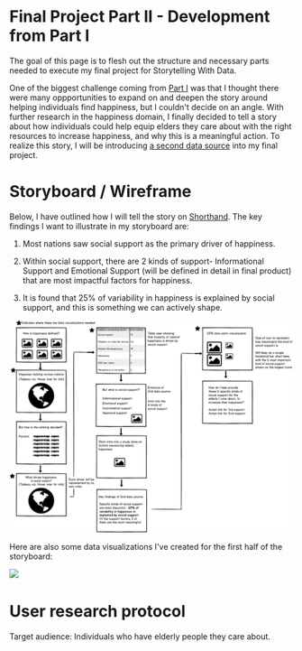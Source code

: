 # Final Project Part II - Development from Part I
The goal of this page is to flesh out the structure and necessary parts needed to execute my final project for Storytelling With Data. 

One of the biggest challenge coming from [Part I](https://eileenowang.github.io/final_project_eileenwang/) was that I thought there were many oppportunities to expand on and deepen the story around helping individuals find happiness, but I couldn't decide on an angle. With further research in the happiness domain, I finally decided to tell a story about how individuals could help equip elders they care about with the right resources to increase happiness, and why this is a meaningful action. To realize this story, I will be introducing [a second data source](https://www.ncbi.nlm.nih.gov/pmc/articles/PMC6056407/) into my final project.  

# Storyboard / Wireframe 
Below, I have outlined how I will tell the story on [Shorthand](https://shorthand.com/). The key findings I want to illustrate in my storyboard are: 

1) Most nations saw social support as the primary driver of happiness. 

2) Within social support, there are 2 kinds of support- Informational Support and Emotional Support (will be defined in detail in final product) that are most impactful factors for happiness.  

3) It is found that 25% of variability in happiness is explained by social support, and this is something we can actively shape.

![wireframes](partiiwireframe_2.png)

Here are also some data visualizations I've created for the first half of the storyboard: 
<div class='tableauPlaceholder' id='viz1581891581665' style='position: relative'><noscript><a href='#'><img alt=' ' src='https:&#47;&#47;public.tableau.com&#47;static&#47;images&#47;Ha&#47;Happinessworkbook_15818915524550&#47;Dashboard1&#47;1_rss.png' style='border: none' /></a></noscript><object class='tableauViz'  style='display:none;'><param name='host_url' value='https%3A%2F%2Fpublic.tableau.com%2F' /> <param name='embed_code_version' value='3' /> <param name='path' value='views&#47;Happinessworkbook_15818915524550&#47;Dashboard1?:embed=y&amp;:display_count=y&amp;publish=yes' /> <param name='toolbar' value='yes' /><param name='static_image' value='https:&#47;&#47;public.tableau.com&#47;static&#47;images&#47;Ha&#47;Happinessworkbook_15818915524550&#47;Dashboard1&#47;1.png' /> <param name='animate_transition' value='yes' /><param name='display_static_image' value='yes' /><param name='display_spinner' value='yes' /><param name='display_overlay' value='yes' /><param name='display_count' value='yes' /><param name='filter' value='publish=yes' /></object></div>                <script type='text/javascript'>                    var divElement = document.getElementById('viz1581891581665');                    var vizElement = divElement.getElementsByTagName('object')[0];                    if ( divElement.offsetWidth > 800 ) { vizElement.style.width='1000px';vizElement.style.height='827px';} else if ( divElement.offsetWidth > 500 ) { vizElement.style.width='1000px';vizElement.style.height='827px';} else { vizElement.style.width='100%';vizElement.style.height='1027px';}                     var scriptElement = document.createElement('script');                    scriptElement.src = 'https://public.tableau.com/javascripts/api/viz_v1.js';                    vizElement.parentNode.insertBefore(scriptElement, vizElement);
</script>

# User research protocol 
Target audience: Individuals who have elderly people they care about. 
